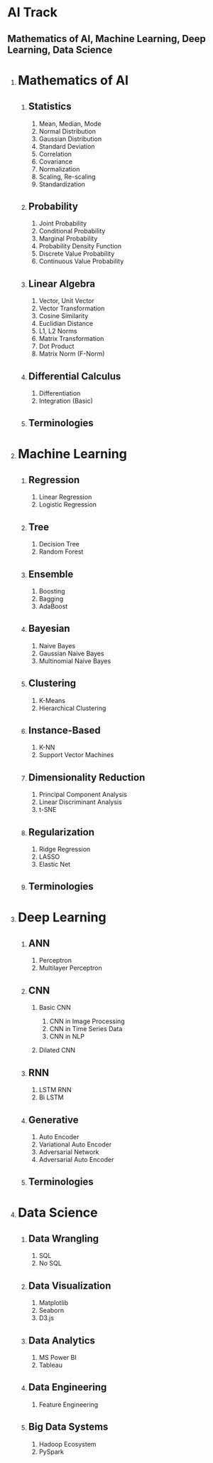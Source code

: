 # AI Track

## Mathematics of AI, Machine Learning, Deep Learning, Data Science

1.  # Mathematics of AI

    1.  ## Statistics

        1.  Mean, Median, Mode
        2.  Normal Distribution
        3.  Gaussian Distribution
        4.  Standard Deviation
        5.  Correlation
        6.  Covariance
        7.  Normalization
        8.  Scaling, Re-scaling
        9.  Standardization

    2.  ## Probability

        1.  Joint Probability
        2.  Conditional Probability
        3.  Marginal Probability
        4.  Probability Density Function
        5.  Discrete Value Probability
        6.  Continuous Value Probability

    3.  ## Linear Algebra

        1.  Vector, Unit Vector
        2.  Vector Transformation
        3.  Cosine Similarity
        4.  Euclidian Distance
        5.  L1, L2 Norms
        6.  Matrix Transformation
        7.  Dot Product
        8.  Matrix Norm (F-Norm)

    4.  ## Differential Calculus

        1.  Differentiation
        2.  Integration (Basic)

    5.  ## Terminologies

2.  # Machine Learning

    1.  ## Regression

        1.  Linear Regression
        2.  Logistic Regression

    2.  ## Tree

        1.  Decision Tree
        2.  Random Forest

    3.  ## Ensemble

        1.  Boosting
        2.  Bagging
        3.  AdaBoost

    4.  ## Bayesian

        1.  Naive Bayes
        2.  Gaussian Naive Bayes
        3.  Multinomial Naive Bayes

    5.  ## Clustering

        1.  K-Means
        2.  Hierarchical Clustering

    6.  ## Instance-Based

        1.  K-NN
        2.  Support Vector Machines

    7.  ## Dimensionality Reduction

        1.  Principal Component Analysis
        2.  Linear Discriminant Analysis
        3.  t-SNE

    8.  ## Regularization

        1.  Ridge Regression
        2.  LASSO
        3.  Elastic Net

    9.  ## Terminologies

3.  # Deep Learning

    1.  ## ANN

        1.  Perceptron
        2.  Multilayer Perceptron

    2.  ## CNN

        1.  Basic CNN

            1.  CNN in Image Processing
            2.  CNN in Time Series Data
            3.  CNN in NLP

        2.  Dilated CNN

    3.  ## RNN

        1.  LSTM RNN
        2.  Bi LSTM

    4.  ## Generative

        1.  Auto Encoder
        2.  Variational Auto Encoder
        3.  Adversarial Network
        4.  Adversarial Auto Encoder

    5.  ## Terminologies

4.  # Data Science

    1.  ## Data Wrangling

        1.  SQL
        2.  No SQL

    2.  ## Data Visualization

        1.  Matplotlib
        2.  Seaborn
        3.  D3.js

    3.  ## Data Analytics

        1.  MS Power BI
        2.  Tableau

    4.  ## Data Engineering

        1.  Feature Engineering

    5.  ## Big Data Systems

        1.  Hadoop Ecosystem
        2.  PySpark
